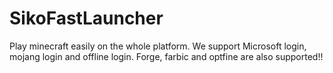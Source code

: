 # SikoFastLauncher
Play minecraft easily on the whole platform. We support Microsoft login, mojang login and offline login. Forge, farbic and optfine are also supported!!
